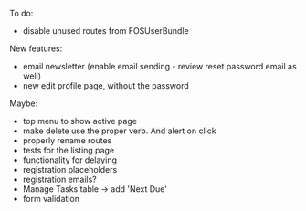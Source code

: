 To do:
- disable unused routes from FOSUserBundle

New features:
- email newsletter (enable email sending - review reset password email as well)
- new edit profile page, without the password

Maybe:
- top menu to show active page
- make delete use the proper verb. And alert on click
- properly rename routes
- tests for the listing page
- functionality for delaying
- registration placeholders
- registration emails?
- Manage Tasks table -> add 'Next Due'
- form validation